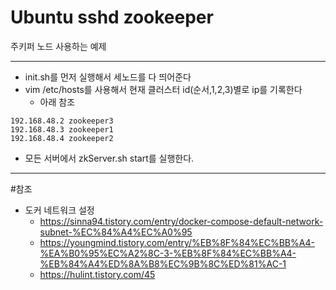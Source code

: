 # Ubuntu sshd zookeeper
주키퍼 노드 사용하는 예제

---

* init.sh를 먼저 실행해서 세노드를 다 띄어준다
* vim /etc/hosts를 사용해서 현재 클러스터 id(순서,1,2,3)별로 ip를 기록한다
    * 아래 참조
```text
192.168.48.2 zookeeper3
192.168.48.3 zookeeper1
192.168.48.4 zookeeper2
```
* 모든 서버에서 zkServer.sh start를 실행한다.

---

#참조

* 도커 네트워크 설정
  * https://sinna94.tistory.com/entry/docker-compose-default-network-subnet-%EC%84%A4%EC%A0%95
  * https://youngmind.tistory.com/entry/%EB%8F%84%EC%BB%A4-%EA%B0%95%EC%A2%8C-3-%EB%8F%84%EC%BB%A4-%EB%84%A4%ED%8A%B8%EC%9B%8C%ED%81%AC-1
  * https://hulint.tistory.com/45
